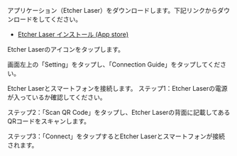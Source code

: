 アプリケーション（Etcher Laser）をダウンロードします。下記リンクからダウンロードをしてください。

- [Etcher Laser インストール (App store)](https://www.smartdiys.com)

Etcher Laserのアイコンをタップします。

画面左上の「Setting」をタップし、「Connection Guide」をタップしてください。

Etcher Laserとスマートフォンを接続します。
ステップ1：Etcher Laserの電源が入っているか確認してください。

ステップ2：「Scan QR Code」をタップし、Etcher Laserの背面に記載してあるQRコードをスキャンします。

ステップ3：「Connect」をタップするとEtcher Laserとスマートフォンが接続されます。
